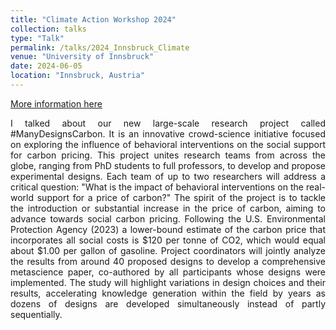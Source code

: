 ```yaml
---
title: "Climate Action Workshop 2024"
collection: talks
type: "Talk"
permalink: /talks/2024_Innsbruck_Climate
venue: "University of Innsbruck"
date: 2024-06-05
location: "Innsbruck, Austria"
---
```


[More information here](https://www.uibk.ac.at/de/events/info/2024/workshop-climate-action/)

<div style="text-align: justify; text-justify: inter-word;">I talked about our new large-scale research project called #ManyDesignsCarbon. It is an innovative crowd-science
initiative focused on exploring the influence of behavioral
interventions on the social support for carbon pricing. This project unites research teams from across the globe, ranging from PhD students to full professors, to develop and
propose experimental designs. Each team of up to two researchers will address a critical question: "What is the impact of behavioral interventions on the real-world support for a price of carbon?" The spirit of the project is to tackle the introduction or substantial increase in the price of carbon, aiming to
advance towards social carbon pricing. Following the U.S. Environmental Protection Agency (2023) a lower-bound estimate
of the carbon price that incorporates all social costs is $120 per tonne of CO2, which would equal about $1.00 per
gallon of gasoline. Project coordinators will jointly analyze the results from around 40 proposed designs to develop a comprehensive
metascience paper, co-authored by all participants whose designs were implemented. The study will highlight variations
in design choices and their results, accelerating knowledge generation within the field by years as dozens of designs
are developed simultaneously instead of partly sequentially.</div>